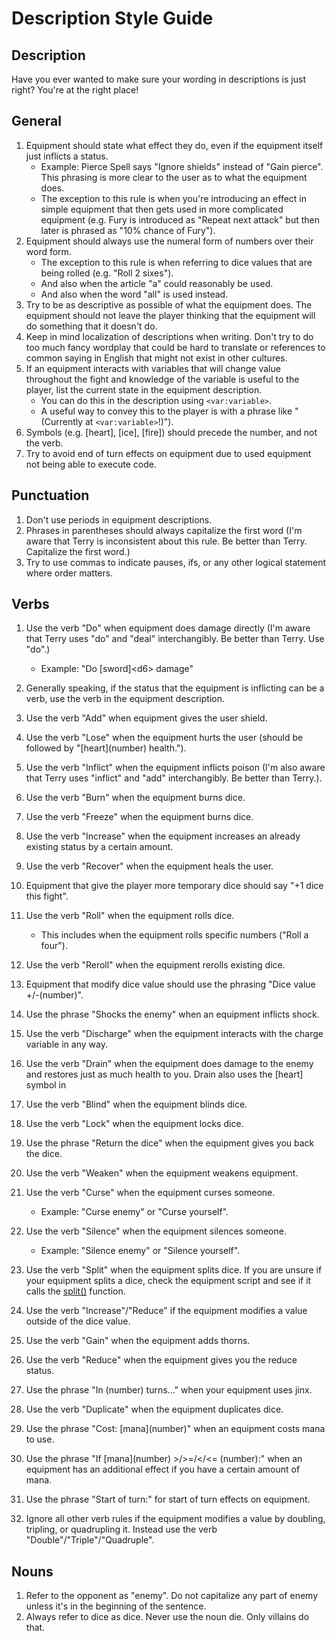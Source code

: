# Description Style Guide
## Description
Have you ever wanted to make sure your wording in descriptions is just right? You're at the right place!

## General
1. Equipment should state what effect they do, even if the equipment itself just inflicts a status.
    * Example: Pierce Spell says "Ignore shields" instead of "Gain pierce". This phrasing is more clear to the user as to what the equipment does.
    * The exception to this rule is when you're introducing an effect in simple equipment that then gets used in more complicated equipment (e.g. Fury is introduced as "Repeat next attack" but then later is phrased as "10% chance of Fury").
2. Equipment should always use the numeral form of numbers over their word form.
    * The exception to this rule is when referring to dice values that are being rolled (e.g. "Roll 2 sixes").
    * And also when the article "a" could reasonably be used.
    * And also when the word "all" is used instead.
3. Try to be as descriptive as possible of what the equipment does. The equipment should not leave the player thinking that the equipment will do something that it doesn't do.
4. Keep in mind localization of descriptions when writing. Don't try to do too much fancy wordplay that could be hard to translate or references to common saying in English that might not exist in other cultures. 
5. If an equipment interacts with variables that will change value throughout the fight and knowledge of the variable is useful to the player, list the current state in the equipment description.
    * You can do this in the description using `<var:variable>`.
    * A useful way to convey this to the player is with a phrase like "(Currently at `<var:variable>`!)").
6. Symbols (e.g. \[heart], \[ice], \[fire]) should precede the number, and not the verb.
7. Try to avoid end of turn effects on equipment due to used equipment not being able to execute code.

## Punctuation
1. Don't use periods in equipment descriptions.
2. Phrases in parentheses should always capitalize the first word (I'm aware that Terry is inconsistent about this rule. Be better than Terry. Capitalize the first word.)
3. Try to use commas to indicate pauses, ifs, or any other logical statement where order matters.

## Verbs
1. Use the verb "Do" when equipment does damage directly (I'm aware that Terry uses "do" and "deal" interchangibly. Be better than Terry. Use "do".)
    * Example: "Do \[sword]\<d6> damage"
2. Generally speaking, if the status that the equipment is inflicting can be a verb, use the verb in the equipment description.
2. Use the verb "Add" when equipment gives the user shield.
3. Use the verb "Lose" when the equipment hurts the user (should be followed by "\[heart](number) health.").
4. Use the verb "Inflict" when the equipment inflicts poison (I'm also aware that Terry uses "inflict" and "add" interchangibly. Be better than Terry.).
5. Use the verb "Burn" when the equipment burns dice.
6. Use the verb "Freeze" when the equipment burns dice.
7. Use the verb "Increase" when the equipment increases an already existing status by a certain amount.
8. Use the verb "Recover" when the equipment heals the user.
9. Equipment that give the player more temporary dice should say "+1 dice this fight".
10. Use the verb "Roll" when the equipment rolls dice.
    * This includes when the equipment rolls specific numbers ("Roll a four").
11. Use the verb "Reroll" when the equipment rerolls existing dice.
12. Equipment that modify dice value should use the phrasing "Dice value +/-(number)".
13. Use the phrase "Shocks the enemy" when an equipment inflicts shock.
14. Use the verb "Discharge" when the equipment interacts with the charge variable in any way.
15. Use the verb "Drain" when the equipment does damage to the enemy and restores just as much health to you. Drain also uses the \[heart] symbol in 
16. Use the verb "Blind" when the equipment blinds dice.
17. Use the verb "Lock" when the equipment locks dice.
18. Use the phrase "Return the dice" when the equipment gives you back the dice.
19. Use the verb "Weaken" when the equipment weakens equipment.
20. Use the verb "Curse" when the equipment curses someone.
    * Example: "Curse enemy" or "Curse yourself".
21. Use the verb "Silence" when the equipment silences someone.
    * Example: "Silence enemy" or "Silence yourself".
22. Use the verb "Split" when the equipment splits dice. If you are unsure if your equipment splits a dice, check the equipment script and see if it calls the [split()](../Scripting/split().md) function.
23. Use the verb "Increase"/"Reduce" if the equipment modifies a value outside of the dice value.
24. Use the verb "Gain" when the equipment adds thorns.
25. Use the verb "Reduce" when the equipment gives you the reduce status.
26. Use the phrase "In (number) turns..." when your equipment uses jinx.
27. Use the verb "Duplicate" when the equipment duplicates dice.
28. Use the phrase "Cost: \[mana](number)" when an equipment costs mana to use.
29. Use the phrase "If \[mana](number) >/>=/</<= (number):" when an equipment has an additional effect if you have a certain amount of mana.
30. Use the phrase "Start of turn:" for start of turn effects on equipment.

13. Ignore all other verb rules if the equipment modifies a value by doubling, tripling, or quadrupling it. Instead use the verb "Double"/"Triple"/"Quadruple".


## Nouns
1. Refer to the opponent as "enemy". Do not capitalize any part of enemy unless it's in the beginning of the sentence.
2. Always refer to dice as dice. Never use the noun die. Only villains do that.